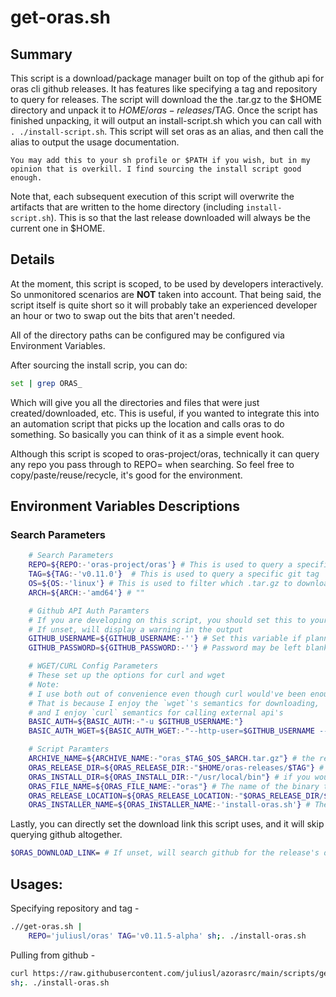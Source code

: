# get-oras.sh

## Summary
This script is a download/package manager built on top of the github api for oras cli github releases. 
It has features like specifying a tag and repository to query for releases.
The script will download the the .tar.gz to the $HOME directory and unpack it to $HOME/oras-releases/$TAG.
Once the script has finished unpacking, it will output an install-script.sh which you can call with `. ./install-script.sh`. This script 
will set oras as an alias, and then call the alias to output the usage documentation. 

```opinion
You may add this to your sh profile or $PATH if you wish, but in my opinion that is overkill. I find sourcing the install script good
enough.
```

Note that, each subsequent execution of this script will overwrite the artifacts that are written to the home directory (including `install-script.sh`). 
This is so that the last release downloaded will always be the current one in $HOME.

## Details
At the moment, this script is scoped, to be used by developers interactively. So unmonitored scenarios are 
**NOT** taken into account. That being said, the script itself is quite short so it will probably take an 
experienced developer an hour or two to swap out the bits that aren't needed.

All of the directory paths can be configured may be configured via Environment Variables. 

After sourcing the install scrip, you can do:

```sh
set | grep ORAS_
```

Which will give you all the directories and files that were just created/downloaded, etc. This is useful, 
if you wanted to integrate this into an automation script that picks up the location and calls oras to do something. 
So basically you can think of it as a simple event hook.

Although this script is scoped to oras-project/oras, technically it can query any repo you pass through to REPO= when searching.
So feel free to copy/paste/reuse/recycle, it's good for the environment.

## Environment Variables Descriptions

### Search Parameters
```sh
    # Search Parameters
    REPO=${REPO:-'oras-project/oras'} # This is used to query a specific github repo 
    TAG=${TAG:-'v0.11.0'}  # This is used to query a specific git tag
    OS=${OS:-'linux'} # This is used to filter which .tar.gz to download
    ARCH=${ARCH:-'amd64'} # ""

    # Github API Auth Paramters
    # If you are developing on this script, you should set this to your github username. Password may be left blank. Otherwise you will be quickly throttled.
    # If unset, will display a warning in the output
    GITHUB_USERNAME=${GITHUB_USERNAME:-''} # Set this variable if planning on calling frequently
    GITHUB_PASSWORD=${GITHUB_PASSWORD:-''} # Password may be left blank.

    # WGET/CURL Config Parameters
    # These set up the options for curl and wget
    # Note:
    # I use both out of convenience even though curl would've been enough.
    # That is because I enjoy the `wget`'s semantics for downloading, 
    # and I enjoy `curl` semantics for calling external api's
    BASIC_AUTH=${BASIC_AUTH:-"-u $GITHUB_USERNAME:"}
    BASIC_AUTH_WGET=${BASIC_AUTH_WGET:-"--http-user=$GITHUB_USERNAME --http-password=$GITHUB_PASSWORD"}
```

```sh
    # Script Paramters
    ARCHIVE_NAME=${ARCHIVE_NAME:-"oras_$TAG_$OS_$ARCH.tar.gz"} # the release will be downloaded to this file
    ORAS_RELEASE_DIR=${ORAS_RELEASE_DIR:-"$HOME/oras-releases/$TAG"} # this is the release directory for the tag
    ORAS_INSTALL_DIR=${ORAS_INSTALL_DIR:-"/usr/local/bin"} # if you would like to use this from $PATH this is the correct install directory
    ORAS_FILE_NAME=${ORAS_FILE_NAME:-"oras"} # The name of the binary that the archive unpacks, if you wanted to use this with another repo you might want to set this as well
    ORAS_RELEASE_LOCATION=${ORAS_RELEASE_LOCATION:-"$ORAS_RELEASE_DIR/$ORAS_FILE_NAME"} # This is the full path to the current set release
    ORAS_INSTALLER_NAME=${ORAS_INSTALLER_NAME:-'install-oras.sh'} # The name of the install script that will be called after this script
```

Lastly, you can directly set the download link this script uses, and it will skip querying github altogether.

```sh
$ORAS_DOWNLOAD_LINK= # If unset, will search github for the release's download link
```

## Usages:

Specifying repository and tag - 
```sh
.//get-oras.sh | 
    REPO='juliusl/oras' TAG='v0.11.5-alpha' sh;. ./install-oras.sh
```

Pulling from github -
```sh
curl https://raw.githubusercontent.com/juliusl/azorasrc/main/scripts/get-oras.sh | 
sh;. ./install-oras.sh
```
